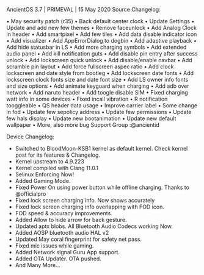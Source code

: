 AncientOS 3.7 | PRIMEVAL | 15 May 2020
Source Changelog:

• May security patch (r35)
• Back default center clock
• Update Settings
• Update and add new few themes
• Remove faceunlock
• Add Analog Clock in header
• Add smartpixel
• Add few tiles
• Add data disable indicator icon
• Add visualizer
• Add AppErrorDialog to dogbin
• Add adaptive playback
• Add hide statusbar in LS
• Add more charging symbols
• Add extended audio panel
• Add kill notification guts
• Add disable pin entry after success unlock
• Add lockscreen quick unlock
• Add disable/enable navbar
• Add scramble pin layout
• Add force fullscreen aspec ratio
• Add clock lockscreen and date style from bootleg
• Add lockscreen date fonts
• Add lockscreen clock fonts size and date font size
• Add LS owner info fonts and size options
• Add animate keyguard when charging
• Add adb over network
• Add naruto header
• Add toogle disable SIM
• Fixed charging watt info in some devices
• Fixed incall vibration
• R notification tooggleable
• QS header data usage
• Improve carrier label
• Some change in fod
• Update few sepolicy address
• Update few permissions
• Update few hals display
• Update new bootanimation
• Update new default wallpaper
• More, also more bug
Support Group :@ancientid

Device Changelog:

- Switched to BloodMoon-KSB1 kernel as default kernel. Check kernel post for its features & Changelog.
- Kernel upstream to 4.9.223
- Kernel compiled with Clang 11.0.1
- Selinux Enforcing Now!
- Added Gaming Mode.
- Fixed Power On using power button while offline charging. Thanks to 
@officialpro
- Fixed lock screen charging info. Now shows accurately
- Fixed lock screen charging info overlapping with FOD icon.
- FOD speed & accuracy improvements.
- Added Allow to hide arrow for back gesture.
- Updated aptx blobs. All Bluetooth Audio Codecs working Now.
- Added AOSP bluetooth audio HAL v2
- Updated May coral fingerprint for safety net pass.
- Fixed mic issues while gaming.
- Added Network signal Guru App support.
- Added OTA Updater. OTA pushed.
- And Many More... 
